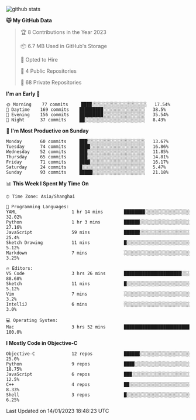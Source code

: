 
![github stats](https://github-readme-stats.vercel.app/api?username=ChesterYue&show_icons=true&count_private=true)

<!-- ![wakatime](https://github-readme-stats.vercel.app/api/wakatime?username=ChesterYue&layout=compact) -->

<!-- ![wakatime](https://github-readme-stats.vercel.app/api/top-langs/?username=ChesterYue&layout=compact) -->

<!--START_SECTION:waka-->
**🐱 My GitHub Data** 

> 🏆 8 Contributions in the Year 2023
 > 
> 📦 6.7 MB Used in GitHub's Storage 
 > 
> 💼 Opted to Hire
 > 
> 📜 4 Public Repositories 
 > 
> 🔑 68 Private Repositories  
 > 
**I'm an Early 🐤** 

```text
🌞 Morning    77 commits     ████░░░░░░░░░░░░░░░░░░░░░   17.54% 
🌆 Daytime    169 commits    █████████░░░░░░░░░░░░░░░░   38.5% 
🌃 Evening    156 commits    █████████░░░░░░░░░░░░░░░░   35.54% 
🌙 Night      37 commits     ██░░░░░░░░░░░░░░░░░░░░░░░   8.43%

```
📅 **I'm Most Productive on Sunday** 

```text
Monday       60 commits     ███░░░░░░░░░░░░░░░░░░░░░░   13.67% 
Tuesday      74 commits     ████░░░░░░░░░░░░░░░░░░░░░   16.86% 
Wednesday    52 commits     ███░░░░░░░░░░░░░░░░░░░░░░   11.85% 
Thursday     65 commits     ███░░░░░░░░░░░░░░░░░░░░░░   14.81% 
Friday       71 commits     ████░░░░░░░░░░░░░░░░░░░░░   16.17% 
Saturday     24 commits     █░░░░░░░░░░░░░░░░░░░░░░░░   5.47% 
Sunday       93 commits     █████░░░░░░░░░░░░░░░░░░░░   21.18%

```


📊 **This Week I Spent My Time On** 

```text
⌚︎ Time Zone: Asia/Shanghai

💬 Programming Languages: 
YAML                     1 hr 14 mins        ████████░░░░░░░░░░░░░░░░░   32.02% 
Python                   1 hr 3 mins         ██████░░░░░░░░░░░░░░░░░░░   27.16% 
JavaScript               59 mins             ██████░░░░░░░░░░░░░░░░░░░   25.4% 
Sketch Drawing           11 mins             █░░░░░░░░░░░░░░░░░░░░░░░░   5.12% 
Markdown                 7 mins              ░░░░░░░░░░░░░░░░░░░░░░░░░   3.25%

🔥 Editors: 
VS Code                  3 hrs 26 mins       ██████████████████████░░░   88.68% 
Sketch                   11 mins             █░░░░░░░░░░░░░░░░░░░░░░░░   5.12% 
Vim                      7 mins              ░░░░░░░░░░░░░░░░░░░░░░░░░   3.2% 
IntelliJ                 6 mins              ░░░░░░░░░░░░░░░░░░░░░░░░░   3.0%

💻 Operating System: 
Mac                      3 hrs 52 mins       █████████████████████████   100.0%

```

**I Mostly Code in Objective-C** 

```text
Objective-C              12 repos            ██████░░░░░░░░░░░░░░░░░░░   25.0% 
Python                   9 repos             ████░░░░░░░░░░░░░░░░░░░░░   18.75% 
JavaScript               6 repos             ███░░░░░░░░░░░░░░░░░░░░░░   12.5% 
C++                      4 repos             ██░░░░░░░░░░░░░░░░░░░░░░░   8.33% 
Shell                    3 repos             █░░░░░░░░░░░░░░░░░░░░░░░░   6.25%

```



 Last Updated on 14/01/2023 18:48:23 UTC
<!--END_SECTION:waka-->